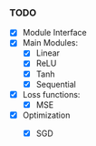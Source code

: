### TODO

- [x] Module Interface
- [x] Main Modules:
    - [x] Linear
    - [x] ReLU
    - [x] Tanh
    - [x] Sequential
- [x] Loss functions:
    - [x] MSE
- [x] Optimization
    - [x] SGD

